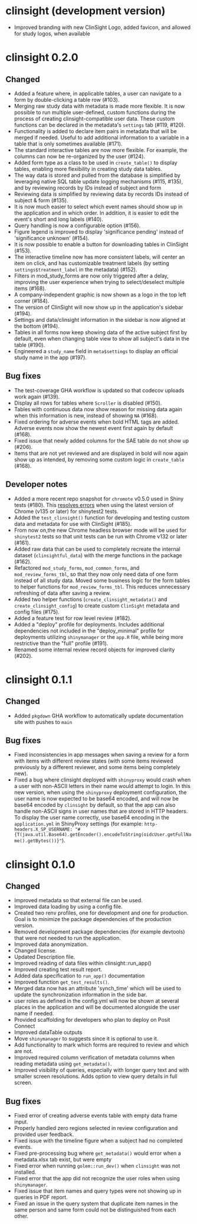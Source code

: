 # clinsight (development version)

- Improved branding with new ClinSight Logo, added favicon, and allowed for study logos, when available

# clinsight 0.2.0

## Changed 

- Added a feature where, in applicable tables, a user can navigate to a form by double-clicking a table row (#103).
- Merging raw study data with metadata is made more flexible. It is now possible to run multiple user-defined, custom functions during the process of creating clinsight-compatible user data. These custom functions can be declared in the metadata's `settings` tab (#119, #120).
- Functionality is added to declare item pairs in metadata that will be merged if needed. Useful to add additional information to a variable in a table that is only sometimes available (#171).
- The standard interactive tables are now more flexible. For example, the columns can now be re-organized by the user (#124).
- Added form type as a class to be used in `create_table()` to display tables, enabling more flexibility in creating study data tables.
- The way data is stored and pulled from the database is simplified by leveraging native SQL table update logging mechanisms (#115, #135), and by reviewing records by IDs instead of subject and form    
- Reviewing data is simplified by reviewing data by records IDs instead of subject & form (#135).
- It is now much easier to select which event names should show up in the application and in which order. In addition, it is easier to edit the event's short and long labels (#140).
- Query handling is now a configurable option (#156).
- Figure legend is improved to display 'significance pending' instead of 'significance unknown' (#154).
- It is now possible to enable a button for downloading tables in ClinSight (#153). 
- The interactive timeline now has more consistent labels, will center an item on click, and has customizable treatment labels (by setting `settings$treatment_label` in the metadata) (#152).
- Filters in mod_study_forms are now only triggered after a delay, improving the user experience when trying to select/deselect multiple items (#168).
- A company-independent graphic is now shown as a logo in the top left corner (#184).
- The version of ClinSight will now show up in the application's sidebar (#194).
- Settings and data/clinsight information in the sidebar is now aligned at the bottom (#194).
- Tables in all forms now keep showing data of the active subject first by default, even when changing table view to show all subject's data in the table (#190).
- Engineered a `study_name` field in `meta$settings` to display an official study name in the app (#197).

## Bug fixes

- The test-coverage GHA workflow is updated so that codecov uploads work again (#139).
- Display all rows for tables where `Scroller` is disabled (#150).
- Tables with continuous data now show reason for missing data again when this information is new, instead of showing `NA` (#168). 
- Fixed ordering for adverse events when bold HTML tags are added. Adverse events now show the newest event first again by default (#168).
- Fixed issue that newly added columns for the SAE table do not show up (#206).
- Items that are not yet reviewed and are displayed in bold will now again show up as intended, by removing some custom logic in `create_table` (#168). 


## Developer notes

- Added a more recent repo snapshot for `chromote` v0.5.0 used in Shiny tests (#180). This [resolves errors](https://github.com/rstudio/chromote/issues/204) when using the latest version of Chrome (v135 or later) for shinytest2 tests. 
- Added the `test_clinsight()` function for developing and testing custom data and metadata for use with ClinSight (#185).
- From now on,the new Chrome headless browser mode will be used for `shinytest2` tests so that unit tests can be run with Chrome v132 or later (#161). 
- Added raw data that can be used to completely recreate the internal dataset (`clinsightful_data`) with the merge functions in the package (#162).
- Refactored `mod_study_forms`, `mod_common_forms`, and `mod_review_forms_tbl`, so that they now only need data of one form instead of all study data. Moved some business logic for the form tables to helper functions for `mod_review_forms_tbl`. This reduces unnecessary refreshing of data after saving a review.
- Added two helper functions (`create_clinsight_metadata()` and `create_clinsight_config`) to create custom `ClinSight` metadata and config files (#175).
- Added a feature test for row level review (#182).
- Added a "deploy" profile for deployments. Includes additional dependencies not included in the "deploy_minimal" profile for deployments utilizing `shinymanager` or the `app.R` file, while being more restrictive than the "full" profile (#191).
- Renamed some internal review record objects for improved clarity (#202).

# clinsight 0.1.1

## Changed 

- Added `pkgdown` GHA workflow to automatically update documentation site with pushes to `main`

## Bug fixes

- Fixed inconsistencies in app messages when saving a review for a form with items with different review states (with some items reviewed previously by a different reviewer, and some items being completely new).
- Fixed a bug where clinsight deployed with `shinyproxy` would crash when a user with non-ASCII letters in their name would attempt to login. In this new version, when using the `shinyproxy` deployment configuration, the user name is now expected to be base64 encoded, and will now be base64 encoded by `clinsight` by default, so that the app can also handle non-ASCII signs in user names that are stored in HTTP headers. To display the user name correctly, use base64 encoding in the `application.yml` in ShinyProxy settings (for example: `http-headers.X_SP_USERNAME: "#{T(java.util.Base64).getEncoder().encodeToString(oidcUser.getFullName().getBytes())}"`).

# clinsight 0.1.0

## Changed

- Improved metadata so that external file can be used. 
- Improved data loading by using a config file.
- Created two renv profiles, one for development and one for production. Goal is 
to minimize the package dependencies of the production version.
- Removed development package dependencies (for example devtools) that were not needed to run the application.  
- Improved data anonymization.
- Changed license.
- Updated Description file.
- Improved reading of data files within clinsight::run_app()
- Improved creating test result report.
- Added data specification to `run_app()` documentation
- Improved function `get_test_results()`.
- Merged data now has an attribute 'synch_time' which will be used to update the synchronization information in the side bar.
- user roles as defined in the config.yml will now be shown at several places in the application and will be documented alongside the user name if needed. 
- Provided scaffolding for developers who plan to deploy on Posit Connect
- Improved dataTable outputs
- Move `shinymanager` to suggests since it is optional to use it.
- Add functionality to mark which forms are required to review and which are not.
- Improved required column verification of metadata columns when reading metadata using `get_metadata()`.
- Improved visibility of queries, especially with longer query text and with smaller screen resolutions. Adds option to view query details in full screen.

## Bug fixes

- Fixed error of creating adverse events table with empty data frame input. 
- Properly handled zero regions selected in review configuration and provided user feedback.
- Fixed issue with the timeline figure when a subject had no completed events.
- Fixed pre-processing bug where `get_metadata()` would error when a metadata.xlsx tab exist, but were empty
- Fixed error when running `golem::run_dev()` when `clinsight` was not installed.
- Fixed error that the app did not recognize the user roles when using `shinymanager`. 
- Fixed issue that item names and query types were not showing up in queries in PDF report.
- Fixed an issue in the query system that duplicate item names in the same person and same form could not be distinguished from each other. 
